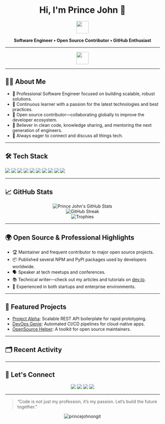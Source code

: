 <h1 align="center">Hi, I'm Prince John 👑</h1>
<p align="center">
  <img src="https://media.giphy.com/media/hvRJCLFzcasrR4ia7z/giphy.gif" width="40"/>
</p>

<p align="center"><b>Software Engineer • Open Source Contributor • GitHub Enthusiast</b></p>

---

<p align="center">
   <img src="https://media.giphy.com/media/hvRJCLFzcasrR4ia7z/giphy.gif" width="40"/>
</p>

---

## 👨‍💻 About Me

- 💼 Professional Software Engineer focused on building scalable, robust solutions.
- 🌱 Continuous learner with a passion for the latest technologies and best practices.
- 🤝 Open source contributor—collaborating globally to improve the developer ecosystem.
- 🧠 Believer in clean code, knowledge sharing, and mentoring the next generation of engineers.
- 💬 Always eager to connect and discuss all things tech.

---

## 🛠️ Tech Stack

<p>
  <img src="https://img.shields.io/badge/JavaScript-F7DF1E?style=flat-square&logo=javascript&logoColor=black"/>
  <img src="https://img.shields.io/badge/TypeScript-007ACC?style=flat-square&logo=typescript&logoColor=white"/>
  <img src="https://img.shields.io/badge/Python-3776AB?style=flat-square&logo=python&logoColor=white"/>
  <img src="https://img.shields.io/badge/Go-00ADD8?style=flat-square&logo=go&logoColor=white"/>
  <img src="https://img.shields.io/badge/Rust-000000?style=flat-square&logo=rust&logoColor=white"/>
  <img src="https://img.shields.io/badge/React-61DAFB?style=flat-square&logo=react&logoColor=black"/>
  <img src="https://img.shields.io/badge/Node.js-339933?style=flat-square&logo=node.js&logoColor=white"/>
  <img src="https://img.shields.io/badge/Docker-2496ED?style=flat-square&logo=docker&logoColor=white"/>
  <img src="https://img.shields.io/badge/AWS-232F3E?style=flat-square&logo=amazon-aws&logoColor=white"/>
  <img src="https://img.shields.io/badge/Linux-FCC624?style=flat-square&logo=linux&logoColor=black"/>
</p>

---

## 📈 GitHub Stats

<p align="center">
  <img src="https://github-readme-stats.vercel.app/api?username=princejohnongit&show_icons=true&theme=github_dark&hide_border=true" alt="Prince John's GitHub Stats" />
  <br/>
  <img src="https://github-readme-streak-stats.herokuapp.com/?user=princejohnongit&theme=github-dark-blue&hide_border=true" alt="GitHub Streak" />
  <br/>
  <img src="https://github-profile-trophy.vercel.app/?username=princejohnongit&theme=darkhub&no-frame=true&no-bg=true&margin-w=4" alt="Trophies">
</p>

---

## 🌍 Open Source & Professional Highlights

- 🏆 Maintainer and frequent contributor to major open source projects.
- 📦 Published several NPM and PyPI packages used by developers worldwide.
- 🗣️ Speaker at tech meetups and conferences.
- 📚 Technical writer—check out my articles and tutorials on [dev.to](https://dev.to/).
- 🏢 Experienced in both startups and enterprise environments.

---

## 🚀 Featured Projects

- [Project Alpha](https://github.com/princejohnongit/project-alpha): Scalable REST API boilerplate for rapid prototyping.
- [DevOps Genie](https://github.com/princejohnongit/devops-genie): Automated CI/CD pipelines for cloud-native apps.
- [OpenSource Helper](https://github.com/princejohnongit/opensource-helper): A toolkit for open source maintainers.

---

## 🗂️ Recent Activity

<!--START_SECTION:activity-->
<!-- Automated activity feed using GitHub Actions or tools like readme-activity -->
<!--END_SECTION:activity-->

---

## 🤝 Let's Connect

<p align="center">
  <a href="https://github.com/princejohnongit"><img src="https://img.shields.io/badge/GitHub-181717?style=for-the-badge&logo=github" /></a>
  <a href="https://linkedin.com/in/princejohnongit"><img src="https://img.shields.io/badge/LinkedIn-0077B5?style=for-the-badge&logo=linkedin" /></a>
  <a href="mailto:princejohnongit@example.com"><img src="https://img.shields.io/badge/Email-EA4335?style=for-the-badge&logo=gmail" /></a>
  <a href="https://twitter.com/princejohnongit"><img src="https://img.shields.io/badge/Twitter-1DA1F2?style=for-the-badge&logo=twitter" /></a>
</p>

---

> “Code is not just my profession, it’s my passion. Let’s build the future together.”

<p align="center">
  <img src="https://komarev.com/ghpvc/?username=princejohnongit&label=Profile%20views&color=0e75b6&style=flat" alt="princejohnongit" />
</p>
